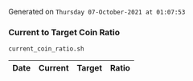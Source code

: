 Generated on `Thursday 07-October-2021 at 01:07:53`

### Current to Target Coin Ratio
`current_coin_ratio.sh`

Date|Current|Target|Ratio
---|---|---|---
